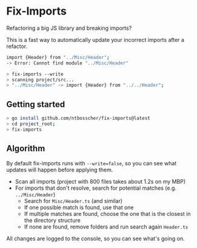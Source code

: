 
# Fix-Imports

Refactoring a big JS library and breaking imports? 

This is a fast way to automatically update your incorrect imports after a refactor.

```bash
import {Header} from "../Misc/Header";
-> Error: Cannot find module "../Misc/Header"

> fix-imports --write
> scanning project/src...
> "../Misc/Header" -> import {Header} from "../../Header";
```

## Getting started
```bash
> go install github.com/ntbosscher/fix-imports@latest
> cd project_root;
> fix-imports
```

## Algorithm

By default fix-imports runs with `--write=false`, so you can see what updates will happen before applying them.

- Scan all imports (project with 800 files takes about 1.2s on my MBP)
- For imports that don't resolve, search for potential matches (e.g. `../Misc/Header`)
  - Search for `Misc/Header.ts` (and similar)
  - If one possible match is found, use that one
  - If multiple matches are found, choose the one that is the closest in the directory structure
  - If none are found, remove folders and run search again `Header.ts`
  
All changes are logged to the console, so you can see what's going on.